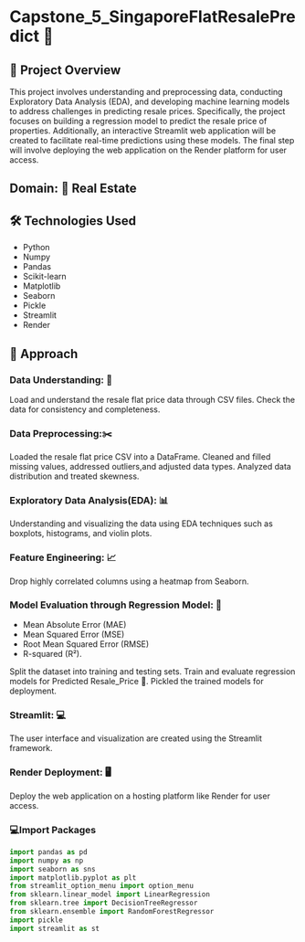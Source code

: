 # Capstone_5_SingaporeFlatResalePredict :european_castle:

## :page_with_curl: Project Overview
This project involves understanding and preprocessing data, conducting Exploratory Data Analysis (EDA), and developing machine learning models to address challenges in predicting resale prices. Specifically, the project focuses on building a regression model to predict the resale price of properties. Additionally, an interactive Streamlit web application will be created to facilitate real-time predictions using these models. The final step will involve deploying the web application on the Render platform for user access.

## Domain: :hotel: Real Estate 

## 🛠 Technologies Used
* Python 
* Numpy
* Pandas
* Scikit-learn
* Matplotlib
* Seaborn
* Pickle
* Streamlit
* Render

## 📘 Approach

### Data Understanding: :page_facing_up:
Load and understand the resale flat price data through CSV files.
Check the data for consistency and completeness.

### Data Preprocessing:✂️
Loaded the resale flat price CSV into a DataFrame.
Cleaned and filled missing values, addressed outliers,and adjusted data types.
Analyzed data distribution and treated skewness.

### Exploratory Data Analysis(EDA): :bar_chart:
Understanding and visualizing the data using EDA techniques such as boxplots, histograms, and violin plots.

### Feature Engineering: :chart_with_upwards_trend:
Drop highly correlated columns using a heatmap from Seaborn.

### Model Evaluation through Regression Model: :triangular_ruler:
* Mean Absolute Error (MAE)
* Mean Squared Error (MSE)
* Root Mean Squared Error (RMSE)
* R-squared (R²).

Split the dataset into training and testing sets.
Train and evaluate regression models for Predicted Resale_Price :money_with_wings:.
Pickled the trained models for deployment.

### Streamlit: :computer:
The user interface and visualization are created using the Streamlit framework.

### Render Deployment: :desktop_computer:
Deploy the web application on a hosting platform like Render for user access.


### 💻Import Packages
```python
import pandas as pd
import numpy as np
import seaborn as sns
import matplotlib.pyplot as plt
from streamlit_option_menu import option_menu
from sklearn.linear_model import LinearRegression
from sklearn.tree import DecisionTreeRegressor
from sklearn.ensemble import RandomForestRegressor
import pickle
import streamlit as st
